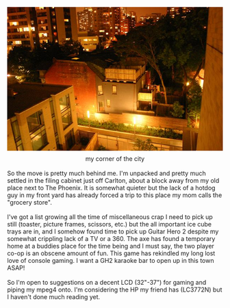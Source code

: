 <div align="center"><a href="/content/images/2007/06/view-from-balcony.jpg"><img id="BLOGGER_PHOTO_ID_5075010982562379618" style="DISPLAY: block; MARGIN: 0px auto 10px; CURSOR: hand; TEXT-ALIGN: center" alt="" src="/content/images/2007/06/view-from-balcony.jpg" border="0" /></a>my corner of the city</div><br /><div align="left">So the move is pretty much behind me. I'm unpacked and pretty much settled in the filing cabinet just off Carlton, about a block away from my old place next to The Phoenix. It is somewhat quieter but the lack of a hotdog guy in my front yard has already forced a trip to this place my mom calls the "grocery store".<br /><br />I've got a list growing all the time of miscellaneous crap I need to pick up still (toaster, picture frames, scissors, etc.) but the all important ice cube trays are in, and I somehow found time to pick up Guitar Hero 2 despite my somewhat crippling lack of a TV or a 360. The axe has found a temporary home at a buddies place for the time being and I must say, the two player co-op is an obscene amount of fun. This game has rekindled my long lost love of console gaming. I want a GH2 karaoke bar to open up in this town ASAP!<br /><br />So I'm open to suggestions on a decent LCD (32"-37") for gaming and piping my mpeg4 onto. I'm considering the HP my friend has (LC3772N) but I haven't done much reading yet.</div>